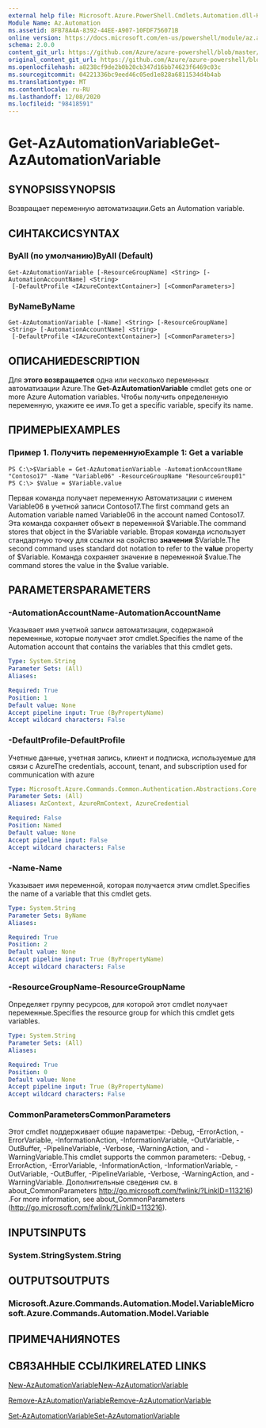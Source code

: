 ```yaml
---
external help file: Microsoft.Azure.PowerShell.Cmdlets.Automation.dll-Help.xml
Module Name: Az.Automation
ms.assetid: 8FB78A4A-8392-44EE-A907-10FDF756071B
online version: https://docs.microsoft.com/en-us/powershell/module/az.automation/get-azautomationvariable
schema: 2.0.0
content_git_url: https://github.com/Azure/azure-powershell/blob/master/src/Automation/Automation/help/Get-AzAutomationVariable.md
original_content_git_url: https://github.com/Azure/azure-powershell/blob/master/src/Automation/Automation/help/Get-AzAutomationVariable.md
ms.openlocfilehash: a8238cf9de2b0b20cb347d16bb74623f6469c03c
ms.sourcegitcommit: 04221336bc9eed46c05ed1e828a6811534d4b4ab
ms.translationtype: MT
ms.contentlocale: ru-RU
ms.lasthandoff: 12/08/2020
ms.locfileid: "98418591"
---
```

# <span data-ttu-id="6f2ff-101">Get-AzAutomationVariable</span><span class="sxs-lookup"><span data-stu-id="6f2ff-101">Get-AzAutomationVariable</span></span>

## <span data-ttu-id="6f2ff-102">SYNOPSIS</span><span class="sxs-lookup"><span data-stu-id="6f2ff-102">SYNOPSIS</span></span>
<span data-ttu-id="6f2ff-103">Возвращает переменную автоматизации.</span><span class="sxs-lookup"><span data-stu-id="6f2ff-103">Gets an Automation variable.</span></span>

## <span data-ttu-id="6f2ff-104">СИНТАКСИС</span><span class="sxs-lookup"><span data-stu-id="6f2ff-104">SYNTAX</span></span>

### <span data-ttu-id="6f2ff-105">ByAll (по умолчанию)</span><span class="sxs-lookup"><span data-stu-id="6f2ff-105">ByAll (Default)</span></span>
```
Get-AzAutomationVariable [-ResourceGroupName] <String> [-AutomationAccountName] <String>
 [-DefaultProfile <IAzureContextContainer>] [<CommonParameters>]
```

### <span data-ttu-id="6f2ff-106">ByName</span><span class="sxs-lookup"><span data-stu-id="6f2ff-106">ByName</span></span>
```
Get-AzAutomationVariable [-Name] <String> [-ResourceGroupName] <String> [-AutomationAccountName] <String>
 [-DefaultProfile <IAzureContextContainer>] [<CommonParameters>]
```

## <span data-ttu-id="6f2ff-107">ОПИСАНИЕ</span><span class="sxs-lookup"><span data-stu-id="6f2ff-107">DESCRIPTION</span></span>
<span data-ttu-id="6f2ff-108">Для **этого возвращается** одна или несколько переменных автоматизации Azure.</span><span class="sxs-lookup"><span data-stu-id="6f2ff-108">The **Get-AzAutomationVariable** cmdlet gets one or more Azure Automation variables.</span></span>
<span data-ttu-id="6f2ff-109">Чтобы получить определенную переменную, укажите ее имя.</span><span class="sxs-lookup"><span data-stu-id="6f2ff-109">To get a specific variable, specify its name.</span></span>

## <span data-ttu-id="6f2ff-110">ПРИМЕРЫ</span><span class="sxs-lookup"><span data-stu-id="6f2ff-110">EXAMPLES</span></span>

### <span data-ttu-id="6f2ff-111">Пример 1. Получить переменную</span><span class="sxs-lookup"><span data-stu-id="6f2ff-111">Example 1: Get a variable</span></span>
```
PS C:\>$Variable = Get-AzAutomationVariable -AutomationAccountName "Contoso17" -Name "Variable06" -ResourceGroupName "ResourceGroup01"
PS C:\> $Value = $Variable.value
```

<span data-ttu-id="6f2ff-112">Первая команда получает переменную Автоматизации с именем Variable06 в учетной записи Contoso17.</span><span class="sxs-lookup"><span data-stu-id="6f2ff-112">The first command gets an Automation variable named Variable06 in the account named Contoso17.</span></span>
<span data-ttu-id="6f2ff-113">Эта команда сохраняет объект в переменной $Variable.</span><span class="sxs-lookup"><span data-stu-id="6f2ff-113">The command stores that object in the $Variable variable.</span></span>
<span data-ttu-id="6f2ff-114">Вторая команда использует стандартную точку для ссылки на свойство **значения** $Variable.</span><span class="sxs-lookup"><span data-stu-id="6f2ff-114">The second command uses standard dot notation to refer to the **value** property of $Variable.</span></span>
<span data-ttu-id="6f2ff-115">Команда сохраняет значение в переменной $value.</span><span class="sxs-lookup"><span data-stu-id="6f2ff-115">The command stores the value in the $value variable.</span></span>

## <span data-ttu-id="6f2ff-116">PARAMETERS</span><span class="sxs-lookup"><span data-stu-id="6f2ff-116">PARAMETERS</span></span>

### <span data-ttu-id="6f2ff-117">-AutomationAccountName</span><span class="sxs-lookup"><span data-stu-id="6f2ff-117">-AutomationAccountName</span></span>
<span data-ttu-id="6f2ff-118">Указывает имя учетной записи автоматизации, содержаной переменные, которые получает этот cmdlet.</span><span class="sxs-lookup"><span data-stu-id="6f2ff-118">Specifies the name of the Automation account that contains the variables that this cmdlet gets.</span></span>

```yaml
Type: System.String
Parameter Sets: (All)
Aliases:

Required: True
Position: 1
Default value: None
Accept pipeline input: True (ByPropertyName)
Accept wildcard characters: False
```

### <span data-ttu-id="6f2ff-119">-DefaultProfile</span><span class="sxs-lookup"><span data-stu-id="6f2ff-119">-DefaultProfile</span></span>
<span data-ttu-id="6f2ff-120">Учетные данные, учетная запись, клиент и подписка, используемые для связи с Azure</span><span class="sxs-lookup"><span data-stu-id="6f2ff-120">The credentials, account, tenant, and subscription used for communication with azure</span></span>

```yaml
Type: Microsoft.Azure.Commands.Common.Authentication.Abstractions.Core.IAzureContextContainer
Parameter Sets: (All)
Aliases: AzContext, AzureRmContext, AzureCredential

Required: False
Position: Named
Default value: None
Accept pipeline input: False
Accept wildcard characters: False
```

### <span data-ttu-id="6f2ff-121">-Name</span><span class="sxs-lookup"><span data-stu-id="6f2ff-121">-Name</span></span>
<span data-ttu-id="6f2ff-122">Указывает имя переменной, которая получается этим cmdlet.</span><span class="sxs-lookup"><span data-stu-id="6f2ff-122">Specifies the name of a variable that this cmdlet gets.</span></span>

```yaml
Type: System.String
Parameter Sets: ByName
Aliases:

Required: True
Position: 2
Default value: None
Accept pipeline input: True (ByPropertyName)
Accept wildcard characters: False
```

### <span data-ttu-id="6f2ff-123">-ResourceGroupName</span><span class="sxs-lookup"><span data-stu-id="6f2ff-123">-ResourceGroupName</span></span>
<span data-ttu-id="6f2ff-124">Определяет группу ресурсов, для которой этот cmdlet получает переменные.</span><span class="sxs-lookup"><span data-stu-id="6f2ff-124">Specifies the resource group for which this cmdlet gets variables.</span></span>

```yaml
Type: System.String
Parameter Sets: (All)
Aliases:

Required: True
Position: 0
Default value: None
Accept pipeline input: True (ByPropertyName)
Accept wildcard characters: False
```

### <span data-ttu-id="6f2ff-125">CommonParameters</span><span class="sxs-lookup"><span data-stu-id="6f2ff-125">CommonParameters</span></span>
<span data-ttu-id="6f2ff-126">Этот cmdlet поддерживает общие параметры: -Debug, -ErrorAction, -ErrorVariable, -InformationAction, -InformationVariable, -OutVariable, -OutBuffer, -PipelineVariable, -Verbose, -WarningAction, and -WarningVariable.</span><span class="sxs-lookup"><span data-stu-id="6f2ff-126">This cmdlet supports the common parameters: -Debug, -ErrorAction, -ErrorVariable, -InformationAction, -InformationVariable, -OutVariable, -OutBuffer, -PipelineVariable, -Verbose, -WarningAction, and -WarningVariable.</span></span> <span data-ttu-id="6f2ff-127">Дополнительные сведения см. в about_CommonParameters http://go.microsoft.com/fwlink/?LinkID=113216) .</span><span class="sxs-lookup"><span data-stu-id="6f2ff-127">For more information, see about_CommonParameters (http://go.microsoft.com/fwlink/?LinkID=113216).</span></span>

## <span data-ttu-id="6f2ff-128">INPUTS</span><span class="sxs-lookup"><span data-stu-id="6f2ff-128">INPUTS</span></span>

### <span data-ttu-id="6f2ff-129">System.String</span><span class="sxs-lookup"><span data-stu-id="6f2ff-129">System.String</span></span>

## <span data-ttu-id="6f2ff-130">OUTPUTS</span><span class="sxs-lookup"><span data-stu-id="6f2ff-130">OUTPUTS</span></span>

### <span data-ttu-id="6f2ff-131">Microsoft.Azure.Commands.Automation.Model.Variable</span><span class="sxs-lookup"><span data-stu-id="6f2ff-131">Microsoft.Azure.Commands.Automation.Model.Variable</span></span>

## <span data-ttu-id="6f2ff-132">ПРИМЕЧАНИЯ</span><span class="sxs-lookup"><span data-stu-id="6f2ff-132">NOTES</span></span>

## <span data-ttu-id="6f2ff-133">СВЯЗАННЫЕ ССЫЛКИ</span><span class="sxs-lookup"><span data-stu-id="6f2ff-133">RELATED LINKS</span></span>

[<span data-ttu-id="6f2ff-134">New-AzAutomationVariable</span><span class="sxs-lookup"><span data-stu-id="6f2ff-134">New-AzAutomationVariable</span></span>](./New-AzAutomationVariable.md)

[<span data-ttu-id="6f2ff-135">Remove-AzAutomationVariable</span><span class="sxs-lookup"><span data-stu-id="6f2ff-135">Remove-AzAutomationVariable</span></span>](./Remove-AzAutomationVariable.md)

[<span data-ttu-id="6f2ff-136">Set-AzAutomationVariable</span><span class="sxs-lookup"><span data-stu-id="6f2ff-136">Set-AzAutomationVariable</span></span>](./Set-AzAutomationVariable.md)



